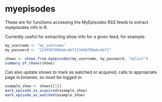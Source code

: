 # myepisodes

These are for functions accessing the MyEpisodes RSS feeds to extract myepisodes info in R.

Currently useful for extracting show info for a given feed, for example:

```R
my_username <- "my_username"
my_password <- "1234567890abcdef123456789abcdef1"

shows <- shows_from_myepisodes(my_username, my_password, "mylist")
summary_of_shows(shows)
```

Can also update shows to mark as watched or acquired, calls to appropriate page
in browser, so must be logged in:

```R
example_show <- shows[[1]]
mark_episode_as_acquired(example_show)
mark_episode_as_watched(example_show)
```
